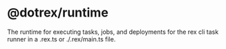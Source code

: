 # @dotrex/runtime

The runtime for executing tasks, jobs, and deployments for the rex cli task runner in a .rex.ts or
./.rex/main.ts file.
